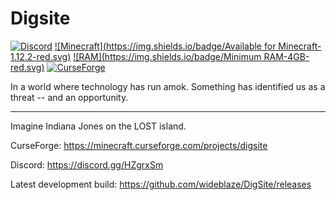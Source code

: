 # Digsite
[![Discord](https://img.shields.io/discord/351089390036058112.svg)](https://discord.gg/HZgrxSm)
[![Minecraft](https://img.shields.io/badge/Available for Minecraft-1.12.2-red.svg)](https://minecraft.curseforge.com/projects/digsite)
[![RAM](https://img.shields.io/badge/Minimum RAM-4GB-red.svg)](https://minecraft.curseforge.com/projects/digsite)
[![CurseForge](http://cf.way2muchnoise.eu/full_320550_downloads.svg)](https://minecraft.curseforge.com/projects/digsite)



In a world where technology has run amok. Something has identified us as a threat -- and an opportunity.

---

Imagine Indiana Jones on the LOST island.

CurseForge: https://minecraft.curseforge.com/projects/digsite

Discord: https://discord.gg/HZgrxSm

Latest development build: https://github.com/wideblaze/DigSite/releases